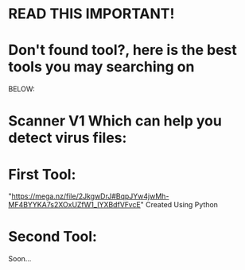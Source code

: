 # READ THIS IMPORTANT!
# Don't found tool?, here is the best tools you may searching on

BELOW:


# Scanner V1 Which can help you detect virus files:

# First Tool:
"https://mega.nz/file/2JkgwDrJ#BqpJYw4jwMh-MF4BYYKA7s2XOxUZfW1_IYXBdfVFvcE"
Created Using Python



# Second Tool:
Soon...
